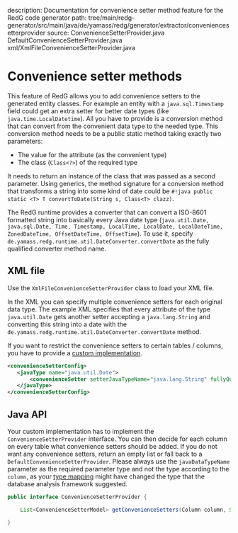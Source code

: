 description: Documentation for convenience setter method feature for the RedG code generator
path: tree/main/redg-generator/src/main/java/de/yamass/redg/generator/extractor/conveniencesetterprovider
source: ConvenienceSetterProvider.java
        DefaultConvenienceSetterProvider.java
        xml/XmlFileConvenienceSetterProvider.java

# Convenience setter methods

This feature of RedG allows you to add convenience setters to the generated entity classes.
For example an entity with a `java.sql.Timestamp` field could get an extra setter for better date types 
(like `java.time.LocalDatetime`). All you have to provide is a conversion method that can convert from the convenient 
data type to the needed type. This conversion method needs to be a public static method taking exactly two parameters:

 * The value for the attribute (as the convenient type)
 * The class (`Class<?>`) of the required type
 
It needs to return an instance of the class that was passed as a second parameter. Using generics, the method 
signature for a conversion method that transforms a string into some kind of date could be 
`#!java public static <T> T convertToDate(String s, Class<T> clazz)`.

The RedG runtime provides a converter that can convert a ISO-8601 formatted string into basically every Java date type
(`java.util.Date, java.sql.Date, Time, Timestamp, LocalTime, LocalDate, LocalDateTime, ZonedDateTime, OffsetDateTime, OffsetTime`).
To use it, specify `de.yamass.redg.runtime.util.DateConverter.convertDate` as the fully qualified converter method name.

## XML file

Use the `XmlFileConvenienceSetterProvider` class to load your XML file.

In the XML you can specify multiple convenience setters for each original data type. The example XML specifies that every
attribute of the type `java.util.Date` gets another setter accepting a `java.lang.String` and converting this string into a
date with the `de.yamass.redg.runtime.util.DateConverter.convertDate` method.

If you want to restrict the convenience setters to certain tables / columns, you have to provide a 
[custom implementation](#java-interface).

````xml
<convenienceSetterConfig>
   <javaType name="java.util.Date">
       <convenienceSetter setterJavaTypeName="java.lang.String" fullyQualifiedConverterMethodName="de.yamass.redg.runtime.util.DateConverter.convertDate"/>
   </javaType>
</convenienceSetterConfig>
````

## Java API

Your custom implementation has to implement the `ConvenienceSetterProvider` interface. You can then decide for each 
column on every table what convenience setters should be added. If you do not want any convenience setters, return an 
empty list or fall back to a `DefaultConvenienceSetterProvider`. Please always use the `javaDataTypeName` parameter as
the required parameter type and not the type according to the `column`, as your [type mapping](type_mapping.md) might
have changed the type that the database analysis framework suggested.

````java
public interface ConvenienceSetterProvider {

    List<ConvenienceSetterModel> getConvenienceSetters(Column column, String javaDataTypeName);

}
````